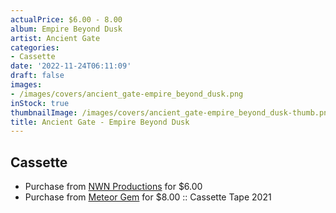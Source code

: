 ```yaml
---
actualPrice: $6.00 - 8.00
album: Empire Beyond Dusk
artist: Ancient Gate
categories:
- Cassette
date: '2022-11-24T06:11:09'
draft: false
images:
- /images/covers/ancient_gate-empire_beyond_dusk.png
inStock: true
thumbnailImage: /images/covers/ancient_gate-empire_beyond_dusk-thumb.png
title: Ancient Gate - Empire Beyond Dusk
---
```


## Cassette
* Purchase from [NWN Productions](http://shop.nwnprod.com/index.php?route=product/product&path=73&product_id=13664&sort=pd.name&order=ASC) for $6.00
* Purchase from [Meteor Gem](https://meteor-gem.com/products/used-ancient-gate-empire-beyond-dusk-cassette) for $8.00 :: Cassette Tape 2021
